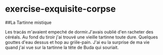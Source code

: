# exercise-exquisite-corpse

##La Tartinne mistique

Les tracás m'avaient empeché de dormir.J'avais oublié d'en racheter des céréals. Au fond
du tiroir j'ai trouvé une vieille tartinne toute dure. Quelques gouttes d'eau dessus et hop au griile-pain.
J'ai eu la surprise de ma vie quand j'ai vue sur la tartinne la tête de Buda qui souriait.
